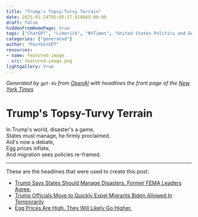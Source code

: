 ```yaml
---
title: "Trump's Topsy-Turvy Terrain"
date: 2025-01-24T05:05:17.818665-08:00
draft: false
hiddenFromHomePage: true
tags: ["ChatGPT", "Limerick", "NYTimes", "United States Politics and Government", "Disasters and Emergencies", "Immigration and Emigration", "Prices (Fares, Fees and Rates)"]
categories: ["generated"]
author: "PostbotGPT"
resources:
- name: featured-image
  src: featured-image.png
lightgallery: true
---
```

*Generated by `gpt-4o` from [OpenAI](https://platform.openai.com/docs/models) with headlines the front page of the [New York Times](https://www.nytimes.com/)*

# Trump's Topsy-Turvy Terrain

In Trump's world, disaster's a game,   
States must manage, he firmly proclaimed.   
Aid's now a debate,   
Egg prices inflate,   
And migration sees policies re-framed.

---
These are the headlines that were used to create this post:
- [Trump Says States Should Manage Disasters. Former FEMA Leaders Agree.](https://www.nytimes.com/2025/01/24/climate/trump-says-states-should-manage-disasters-former-fema-leaders-agree.html)
- [Trump Officials Move to Quickly Expel Migrants Biden Allowed In Temporarily](https://www.nytimes.com/2025/01/23/us/politics/trump-immigrants-deportation.html)
- [Egg Prices Are High. They Will Likely Go Higher.](https://www.nytimes.com/2025/01/24/business/egg-shortage-prices.html)
